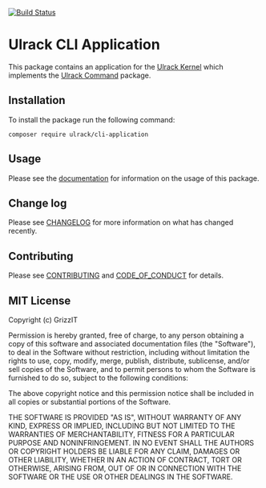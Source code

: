[![Build Status](https://travis-ci.com/ulrack/cli-application.svg?branch=master)](https://travis-ci.com/ulrack/cli-application)

# Ulrack CLI Application

This package contains an application for the
[Ulrack Kernel](https://github.com/ulrack/kernel) which implements the
[Ulrack Command](https://github.com/ulrack/command) package.

## Installation

To install the package run the following command:

```
composer require ulrack/cli-application
```

## Usage

Please see the [documentation](docs/index.md) for information on the usage of this package.

## Change log

Please see [CHANGELOG](CHANGELOG.md) for more information on what has changed recently.

## Contributing

Please see [CONTRIBUTING](CONTRIBUTING.md) and [CODE_OF_CONDUCT](CODE_OF_CONDUCT.md) for details.

## MIT License

Copyright (c) GrizzIT

Permission is hereby granted, free of charge, to any person obtaining a copy
of this software and associated documentation files (the "Software"), to deal
in the Software without restriction, including without limitation the rights
to use, copy, modify, merge, publish, distribute, sublicense, and/or sell
copies of the Software, and to permit persons to whom the Software is
furnished to do so, subject to the following conditions:

The above copyright notice and this permission notice shall be included in all
copies or substantial portions of the Software.

THE SOFTWARE IS PROVIDED "AS IS", WITHOUT WARRANTY OF ANY KIND, EXPRESS OR
IMPLIED, INCLUDING BUT NOT LIMITED TO THE WARRANTIES OF MERCHANTABILITY,
FITNESS FOR A PARTICULAR PURPOSE AND NONINFRINGEMENT. IN NO EVENT SHALL THE
AUTHORS OR COPYRIGHT HOLDERS BE LIABLE FOR ANY CLAIM, DAMAGES OR OTHER
LIABILITY, WHETHER IN AN ACTION OF CONTRACT, TORT OR OTHERWISE, ARISING FROM,
OUT OF OR IN CONNECTION WITH THE SOFTWARE OR THE USE OR OTHER DEALINGS IN THE
SOFTWARE.